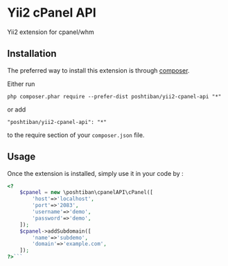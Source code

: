 Yii2 cPanel API
===============
Yii2 extension for cpanel/whm

Installation
------------

The preferred way to install this extension is through [composer](http://getcomposer.org/download/).

Either run

```
php composer.phar require --prefer-dist poshtiban/yii2-cpanel-api "*"
```

or add

```
"poshtiban/yii2-cpanel-api": "*"
```

to the require section of your `composer.json` file.


Usage
-----

Once the extension is installed, simply use it in your code by  :

```php
<?
    $cpanel = new \poshtiban\cpanelAPI\cPanel([
        'host'=>'localhost',
        'port'=>'2083',
        'username'=>'demo',
        'password'=>'demo',
    ]); 
    $cpanel->addSubdomain([
        'name'=>'subdemo',
        'domain'=>'example.com',
    ]);
?>```